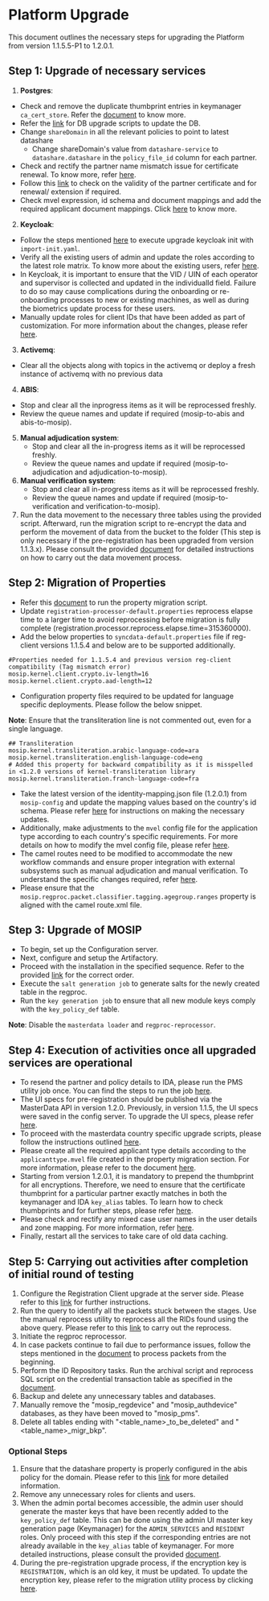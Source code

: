 # Platform Upgrade

This document outlines the necessary steps for upgrading the Platform from version 1.1.5.5-P1 to 1.2.0.1.

## Step 1: Upgrade of necessary services

1. **Postgres**:

* Check and remove the duplicate thumbprint entries in keymanager `ca_cert_store`. Refer the [document](upgrade-runbook/mock-services/upgrade-db-script-error.md) to know more.
* Refer the [link](https://github.com/mosip/mosip-infra/tree/release-1.2.0.1/deployment/v3/external/postgres#db-upgrade) for DB upgrade scripts to update the DB.
* Change `shareDomain` in all the relevant policies to point to latest datashare
  * Change shareDomain's value from `datashare-service` to `datashare.datashare` in the `policy_file_id` column for each partner.
* Check and rectify the partner name mismatch issue for certificate renewal. To know more, refer [here](upgrade-runbook/mock-services/upgrade-partner-organization-name.md).
* Follow this [link](upgrade-runbook/mock-services/upgrade-partner-certificate-expired.md) to check on the validity of the partner certificate and for renewal/ extension if required.
* Check mvel expression, id schema and document mappings and add the required applicant document mappings. Click [here](upgrade-runbook/mock-services/upgrade-applicant-typemvel-scriptmigration.md) to know more.

2. **Keycloak**:

* Follow the steps mentioned [here](https://github.com/mosip/mosip-infra/tree/release-1.2.0.1/deployment/v3/external/iam#import-init) to execute upgrade keycloak init with `import-init.yaml`.
* Verify all the existing users of admin and update the roles according to the latest role matrix. To know more about the existing users, refer [here](upgrade-runbook/mock-services/upgrade-admin-services-roles-guide.md).
* In Keycloak, it is important to ensure that the VID / UIN of each operator and supervisor is collected and updated in the individualId field. Failure to do so may cause complications during the onboarding or re-onboarding processes to new or existing machines, as well as during the biometrics update process for these users.
* Manually update roles for client IDs that have been added as part of customization. For more information about the changes, please refer [here](upgrade-runbook/mock-services/upgrade-changes-in-role-management.md).

3. **Activemq**:

* Clear all the objects along with topics in the activemq or deploy a fresh instance of activemq with no previous data

4. **ABIS**:

* Stop and clear all the inprogress items as it will be reprocessed freshly.
* Review the queue names and update if required (mosip-to-abis and abis-to-mosip).

5. **Manual adjudication system**:
   * Stop and clear all the in-progress items as it will be reprocessed freshly.
   * Review the queue names and update if required (mosip-to-adjudication and adjudication-to-mosip).
6. **Manual verification system**:
   * Stop and clear all in-progress items as it will be reprocessed freshly.
   * Review the queue names and update if required (mosip-to-verification and verification-to-mosip).
7. Run the data movement to the necessary three tables using the provided script. Afterward, run the migration script to re-encrypt the data and perform the movement of data from the bucket to the folder (This step is only necessary if the pre-registration has been upgraded from version 1.1.3.x). Please consult the provided [document](https://github.com/mosip/migration-utility/blob/develop/pre-reg-113-115/README.md) for detailed instructions on how to carry out the data movement process.

## Step 2: Migration of Properties

* Refer this [document](https://github.com/mosip/mosip-infra/blob/release-1.2.0.1/deployment/v3/utils/prop\_migrator/README.md) to run the property migration script.
* Update `registration-processor-default.properties` reprocess elapse time to a larger time to avoid reprocessing before migration is fully complete (registration.processor.reprocess.elapse.time=315360000).
* Add the below properties to `syncdata-default.properties` file if reg-client versions 1.1.5.4 and below are to be supported additionally.

```
#Properties needed for 1.1.5.4 and previous version reg-client compatibility (Tag mismatch error)
mosip.kernel.client.crypto.iv-length=16
mosip.kernel.client.crypto.aad-length=12
```

* Configuration property files required to be updated for language specific deployments. Please follow the below snippet.

**Note**: Ensure that the transliteration line is not commented out, even for a single language.

```
## Transliteration
mosip.kernel.transliteration.arabic-language-code=ara
mosip.kernel.transliteration.english-language-code=eng
# Added this property for backward compatibility as it is misspelled in <1.2.0 versions of kernel-transliteration library
mosip.kernel.transliteration.franch-language-code=fra
```

* Take the latest version of the identity-mapping.json file (1.2.0.1) from `mosip-config` and update the mapping values based on the country's id schema. Please refer [here](upgrade-runbook/mock-services/upgrade-identity-json-file.md) for instructions on making the necessary updates.
* Additionally, make adjustments to the `mvel` config file for the application type according to each country's specific requirements. For more details on how to modify the mvel config file, please refer [here](upgrade-runbook/mock-services/upgrade-applicant-typemvel-scriptmigration.md).
* The camel routes need to be modified to accommodate the new workflow commands and ensure proper integration with external subsystems such as manual adjudication and manual verification. To understand the specific changes required, refer [here](upgrade-runbook/mock-services/upgrade-camel-route-changes.md).
* Please ensure that the `mosip.regproc.packet.classifier.tagging.agegroup.ranges` property is aligned with the camel route.xml file.

## Step 3: Upgrade of MOSIP

* To begin, set up the Configuration server.
* Next, configure and setup the Artifactory.
* Proceed with the installation in the specified sequence. Refer to the provided [link](https://github.com/mosip/mosip-infra/tree/release-1.2.0.1/deployment/v3/mosip#install) for the correct order.
* Execute the `salt generation job` to generate salts for the newly created table in the regproc.
* Run the `key generation job` to ensure that all new module keys comply with the `key_policy_def` table.

**Note**: Disable the `masterdata loader` and `regproc-reprocessor`.

## Step 4: Execution of activities once all upgraded services are operational

* To resend the partner and policy details to IDA, please run the PMS utility job once. You can find the steps to run the job [here](https://github.com/mosip/migration-utility/blob/develop/pms-115-120/README.md).
* The UI specs for pre-registration should be published via the MasterData API in version 1.2.0. Previously, in version 1.1.5, the UI specs were saved in the config server. To upgrade the UI specs, please refer [here](upgrade-runbook/mock-services/upgrade-prereg-ui-specifications.md).
* To proceed with the masterdata country specific upgrade scripts, please follow the instructions outlined [here](https://github.com/mosip/mosip-data/blob/1.2.0.1/mosip\_master/data\_upgrade/1.1.5.5\_to\_1.2.0.1/README.md).
* Please create all the required applicant type details according to the `applicanttype.mvel` file created in the property migration section. For more information, please refer to the document [here](upgrade-runbook/mock-services/upgrade-applicant-typemvel-scriptmigration.md).
* Starting from version 1.2.0.1, it is mandatory to prepend the thumbprint for all encryptions. Therefore, we need to ensure that the certificate thumbprint for a particular partner exactly matches in both the keymanager and IDA `key_alias` tables. To learn how to check thumbprints and for further steps, please refer [here](upgrade-runbook/mock-services/upgrade-handling-unequal-certificates.md).
* Please check and rectify any mixed case user names in the user details and zone mapping. For more information, refer [here](upgrade-runbook/mock-services/upgrade-handling-case-insensitive-duplicates.md).
* Finally, restart all the services to take care of old data caching.

## Step 5: Carrying out activities after completion of initial round of testing

1. Configure the Registration Client upgrade at the server side. Please refer to this [link](upgrade-runbook/mock-services/upgrade-registration-client.md) for further instructions.
2. Run the query to identify all the packets stuck between the stages. Use the manual reprocess utility to reprocess all the RIDs found using the above query. Please refer to this [link](upgrade-runbook/mock-services/upgrade-regproc-reprocessing.md) to carry out the reprocess.
3. Initiate the regproc reprocessor.
4. In case packets continue to fail due to performance issues, follow the steps mentioned in the [document](upgrade-runbook/mock-services/upgrade-non-recoverable-packets.md) to process packets from the beginning.
5. Perform the ID Repository tasks. Run the archival script and reprocess SQL script on the credential transaction table as specified in the [document](https://github.com/mosip/data-archive/tree/release-1.2.0.1/data-archive/archive-jobs/mosip\_credential#readme).
6. Backup and delete any unnecessary tables and databases.
7. Manually remove the "mosip\_regdevice" and "mosip\_authdevice" databases, as they have been moved to "mosip\_pms".
8. Delete all tables ending with "\<table\_name>\_to\_be\_deleted" and "\<table\_name>\_migr\_bkp".

### Optional Steps

1. Ensure that the datashare property is properly configured in the abis policy for the domain. Please refer to this [link](upgrade-runbook/mock-services/upgrade-new-datashare-properties.md) for more detailed information.
2. Remove any unnecessary roles for clients and users.
3. When the admin portal becomes accessible, the admin user should generate the master keys that have been recently added to the `key_policy_def` table. This can be done using the admin UI master key generation page (Keymanager) for the `ADMIN_SERVICES` and `RESIDENT` roles. Only proceed with this step if the corresponding entries are not already available in the `key_alias` table of keymanager. For more detailed instructions, please consult the provided [document](https://docs.mosip.io/1.2.0/modules/administration/admin-portal-user-guide#generatemasterkey).
4. During the pre-registration upgrade process, if the encryption key is `REGISTRATION,` which is an old key, it must be updated. To update the encryption key, please refer to the migration utility process by clicking [here](https://github.com/mosip/migration-utility/blob/develop/pre-reg-113-115/README.md#migration-utility).
